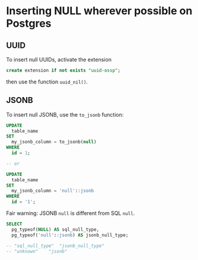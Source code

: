 # Inserting NULL wherever possible on Postgres

## UUID

To insert null UUIDs, activate the extension

```sql
create extension if not exists "uuid-ossp";
```

then use the function `uuid_nil()`.

## JSONB

To insert null JSONB, use the `to_jsonb` function:

```sql
UPDATE
  table_name
SET
  my_jsonb_column = to_jsonb(null)
WHERE
  id = 1;

-- or

UPDATE
  table_name
SET
  my_jsonb_column = 'null'::jsonb
WHERE
  id = '1';
```

Fair warning: JSONB `null` is different from SQL `null`.

```sql
SELECT
  pg_typeof(NULL) AS sql_null_type,
  pg_typeof('null'::jsonb) AS jsonb_null_type;

-- "sql_null_type"	"jsonb_null_type"
-- "unknown"	"jsonb"
```
